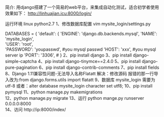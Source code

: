 简介: 用django搭建了一个简易的web平台，来集成自动化测试，适合初学者使用
效果如下：
http://linhuajian.icu:8000/login/

运行环境 linux python2.7 
1、修改数据库配置 vim mysite_login/settings.py

DATABASES = {
    'default': {
        'ENGINE': 'django.db.backends.mysql',
        'NAME': 'mysite_login',        
        'USER': 'root',          
        'PASSWORD': 'youpasswd',      #you mysql passwd
        'HOST': 'xxx',    #you mysql server ip
        'PORT': '3306',                   #
        }
2、pip install django 
3、pip install django-simple-captcha
4、pip install django-tinymce==2.4.0
5、pip install django-pure-pagination
6、pip install django-contrib-comments
7、pip install fields
8、Django 1.11兼容性问题-无法导入名称Flatatt  解决：修改源码  报错的那一行导入改为:from django.forms.utils import flatatt 
9、数据库 mysite_login 需要为utf-8 
 或者：alter database mysite_login character set utf8;
10、pip install pymysql
11、python manage.py makemigrations     
12、python manage.py migrate
13、运行
 python mange.py runserver 0.0.0.0:8000  
14、访问
 http://ip:8000/index/
